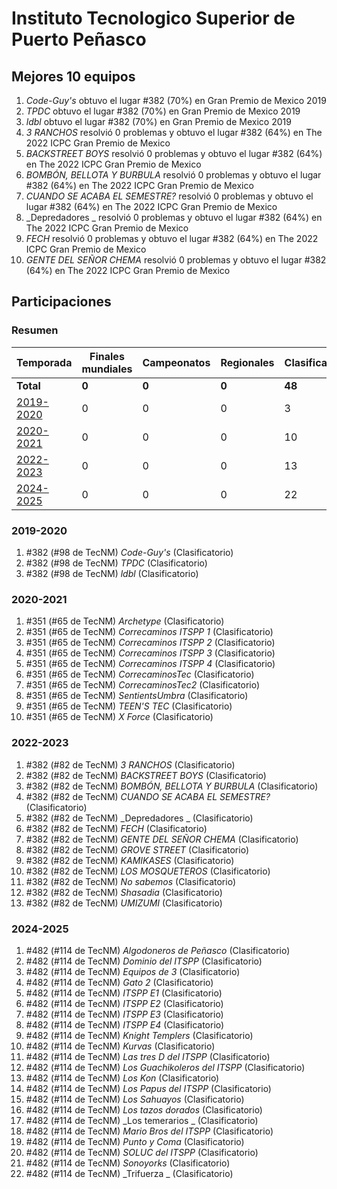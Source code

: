 # Instituto Tecnologico Superior de Puerto Peñasco

## Mejores 10 equipos

1. _Code-Guy's_ obtuvo el lugar #382 (70%) en Gran Premio de Mexico 2019
1. _TPDC_ obtuvo el lugar #382 (70%) en Gran Premio de Mexico 2019
1. _ldbl_ obtuvo el lugar #382 (70%) en Gran Premio de Mexico 2019
1. _3 RANCHOS_ resolvió 0 problemas y obtuvo el lugar #382 (64%) en The 2022 ICPC Gran Premio de Mexico
1. _BACKSTREET BOYS_ resolvió 0 problemas y obtuvo el lugar #382 (64%) en The 2022 ICPC Gran Premio de Mexico
1. _BOMBÓN, BELLOTA Y BURBULA_ resolvió 0 problemas y obtuvo el lugar #382 (64%) en The 2022 ICPC Gran Premio de Mexico
1. _CUANDO SE ACABA EL SEMESTRE?_ resolvió 0 problemas y obtuvo el lugar #382 (64%) en The 2022 ICPC Gran Premio de Mexico
1. _Depredadores _ resolvió 0 problemas y obtuvo el lugar #382 (64%) en The 2022 ICPC Gran Premio de Mexico
1. _FECH_ resolvió 0 problemas y obtuvo el lugar #382 (64%) en The 2022 ICPC Gran Premio de Mexico
1. _GENTE DEL SEÑOR CHEMA_ resolvió 0 problemas y obtuvo el lugar #382 (64%) en The 2022 ICPC Gran Premio de Mexico

## Participaciones

### Resumen

| Temporada | Finales mundiales | Campeonatos | Regionales | Clasificatorios | Equipos |
| --- | --- | --- | --- | --- | --- |
| **Total** | **0** | **0** | **0** | **48** | **48** |
| [2019-2020](#2019-2020) | 0 | 0 | 0 | 3 | 3 |
| [2020-2021](#2020-2021) | 0 | 0 | 0 | 10 | 10 |
| [2022-2023](#2022-2023) | 0 | 0 | 0 | 13 | 13 |
| [2024-2025](#2024-2025) | 0 | 0 | 0 | 22 | 22 |

### 2019-2020

1. #382 (#98 de TecNM) _Code-Guy's_ (Clasificatorio)
1. #382 (#98 de TecNM) _TPDC_ (Clasificatorio)
1. #382 (#98 de TecNM) _ldbl_ (Clasificatorio)

### 2020-2021

1. #351 (#65 de TecNM) _Archetype_ (Clasificatorio)
1. #351 (#65 de TecNM) _Correcaminos ITSPP 1_ (Clasificatorio)
1. #351 (#65 de TecNM) _Correcaminos ITSPP 2_ (Clasificatorio)
1. #351 (#65 de TecNM) _Correcaminos ITSPP 3_ (Clasificatorio)
1. #351 (#65 de TecNM) _Correcaminos ITSPP 4_ (Clasificatorio)
1. #351 (#65 de TecNM) _CorrecaminosTec_ (Clasificatorio)
1. #351 (#65 de TecNM) _CorrecaminosTec2_ (Clasificatorio)
1. #351 (#65 de TecNM) _SentientsUmbra_ (Clasificatorio)
1. #351 (#65 de TecNM) _TEEN'S TEC_ (Clasificatorio)
1. #351 (#65 de TecNM) _X Force_ (Clasificatorio)

### 2022-2023

1. #382 (#82 de TecNM) _3 RANCHOS_ (Clasificatorio)
1. #382 (#82 de TecNM) _BACKSTREET BOYS_ (Clasificatorio)
1. #382 (#82 de TecNM) _BOMBÓN, BELLOTA Y BURBULA_ (Clasificatorio)
1. #382 (#82 de TecNM) _CUANDO SE ACABA EL SEMESTRE?_ (Clasificatorio)
1. #382 (#82 de TecNM) _Depredadores _ (Clasificatorio)
1. #382 (#82 de TecNM) _FECH_ (Clasificatorio)
1. #382 (#82 de TecNM) _GENTE DEL SEÑOR CHEMA_ (Clasificatorio)
1. #382 (#82 de TecNM) _GROVE STREET_ (Clasificatorio)
1. #382 (#82 de TecNM) _KAMIKASES_ (Clasificatorio)
1. #382 (#82 de TecNM) _LOS MOSQUETEROS_ (Clasificatorio)
1. #382 (#82 de TecNM) _No sabemos_ (Clasificatorio)
1. #382 (#82 de TecNM) _Shasadia_ (Clasificatorio)
1. #382 (#82 de TecNM) _UMIZUMI_ (Clasificatorio)

### 2024-2025

1. #482 (#114 de TecNM) _Algodoneros de Peñasco_ (Clasificatorio)
1. #482 (#114 de TecNM) _Dominio del ITSPP_ (Clasificatorio)
1. #482 (#114 de TecNM) _Equipos de 3_ (Clasificatorio)
1. #482 (#114 de TecNM) _Gato 2_ (Clasificatorio)
1. #482 (#114 de TecNM) _ITSPP E1_ (Clasificatorio)
1. #482 (#114 de TecNM) _ITSPP E2_ (Clasificatorio)
1. #482 (#114 de TecNM) _ITSPP E3_ (Clasificatorio)
1. #482 (#114 de TecNM) _ITSPP E4_ (Clasificatorio)
1. #482 (#114 de TecNM) _Knight Templers_ (Clasificatorio)
1. #482 (#114 de TecNM) _Kurvas_ (Clasificatorio)
1. #482 (#114 de TecNM) _Las tres D del ITSPP_ (Clasificatorio)
1. #482 (#114 de TecNM) _Los Guachikoleros del ITSPP_ (Clasificatorio)
1. #482 (#114 de TecNM) _Los Kon_ (Clasificatorio)
1. #482 (#114 de TecNM) _Los Papus del ITSPP_ (Clasificatorio)
1. #482 (#114 de TecNM) _Los Sahuayos_ (Clasificatorio)
1. #482 (#114 de TecNM) _Los tazos dorados_ (Clasificatorio)
1. #482 (#114 de TecNM) _Los temerarios _ (Clasificatorio)
1. #482 (#114 de TecNM) _Mario Bros del ITSPP_ (Clasificatorio)
1. #482 (#114 de TecNM) _Punto y Coma_ (Clasificatorio)
1. #482 (#114 de TecNM) _SOLUC del ITSPP_ (Clasificatorio)
1. #482 (#114 de TecNM) _Sonoyorks_ (Clasificatorio)
1. #482 (#114 de TecNM) _Trifuerza _ (Clasificatorio)



